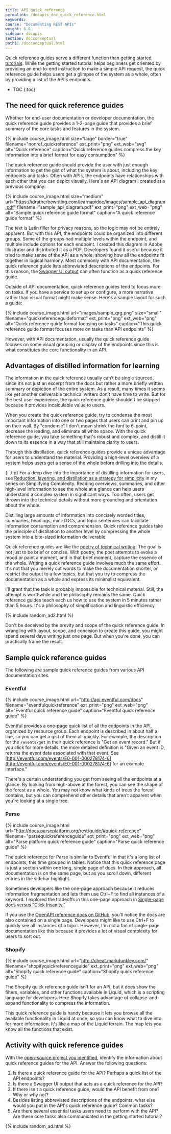 ```yaml
---
title: API quick reference
permalink: /docapis_doc_quick_reference.html
keywords:
course: "Documenting REST APIs"
weight: 6.8
sidebar: docapis
section: docconceptual
path1: /docconceptual.html
---
```


Quick reference guides serve a different function than [getting started tutorials](docapis_doc_getting_started_section.html). While the getting started tutorial helps beginners get oriented by providing an end-to-end instruction to make a simple API request, the quick reference guide helps users get a glimpse of the system as a whole, often by providing a list of the API's endpoints.

* TOC
{:toc}

## The need for quick reference guides

Whether for end-user documentation or developer documentation, the quick reference guide provides a 1-2-page guide that provides a brief summary of the core tasks and features in the system.

{% include course_image.html size="large" border="true" filename="nonref_quickreference" ext_print="png" ext_web="svg" alt="Quick reference" caption="Quick reference guides compress the key information into a brief format for easy consumption" %}

The quick reference guide should provide the user with just enough information to get the gist of what the system is about, including the key endpoints and tasks. Often with APIs, the endpoints have relationships with each other that you can depict visually. Here's an API diagram I created at a previous company:

{% include course_image.html size="medium" url="https://idratherbewriting.com/learnapidoc/images/sample_api_diagram.pdf" filename="sample_api_diagram.pdf" ext_print="png" ext_web="png" alt="Sample quick reference guide format" caption="A quick reference guide format" %}

The text is Latin filler for privacy reasons, so the logic may not be entirely apparent. But with this API, the endpoints could be organized into different groups. Some of the groups had multiple levels within the endpoint, and multiple include options for each endpoint. I created this diagram in Adobe Illustrator and distributed it as a PDF. Developers found it useful because it tried to make sense of the API as a whole, showing how all the endpoints fit together in logical harmony. Most commonly with API documentation, the quick reference guide lists abbreviated descriptions of the endpoints. For this reason, the [Swagger UI output](pubapis_swagger_demo.html) can often function as a quick reference guide.

Outside of API documentation, quick reference guides tend to focus more on tasks. If you have a service to set up or configure, a more narrative rather than visual format might make sense. Here's a sample layout for such a guide:

{% include course_image.html url="images/sample_qrg.png" size="small" filename="quickreferenceguideformat" ext_print="png" ext_web="png" alt="Quick reference guide format focusing on tasks" caption="This quick reference guide format focuses more on tasks than API endpoints" %}

However, with API documentation, usually the quick reference guide focuses on some visual grouping or display of the endpoints since this is what constitutes the core functionality in an API.

## Advantages of distilled information for learning

The information in the quick reference usually can’t be single sourced, since it’s not just an excerpt from the docs but rather a more briefly written summary or depiction of the entire system. As a result, many times it seems like yet another deliverable technical writers don’t have time to write. But for the best user experience, the quick reference guide shouldn't be skipped because it provides incalculable value to users.

When you create the quick reference guide, try to condense the most important information into one or two pages that users can print and pin up on their wall. By "condense" I don't mean shrink the font to 6-point, decrease the leading, and eliminate all white space. With the quick reference guide, you take something that's robust and complex, and distill it down to its essence in a way that still maintains clarity to users.

Through this distillation, quick reference guides provide a unique advantage for users to understand the material. Providing a high-level overview of a system helps users get a sense of the whole before drilling into the details.

{: .tip}
For a deep dive into the importance of distilling information for users, see [Reduction, layering, and distillation as a strategy for simplicity](https://idratherbewriting.com/simplifying-complexity/reduction-layering-distillation.html) in my series on Simplifying Complexity. Reading overviews, summaries, and other high-level information to see the whole at a glance can help users understand a complex system in significant ways. Too often, users get thrown into the technical details without more grounding and orientation about the whole.

Distilling large amounts of information into concisely worded titles, summaries, headings, mini-TOCs, and topic sentences can facilitate information consumption and comprehension. Quick reference guides take the principle of distillation to another level by compressing the whole system into a bite-sized information deliverable.

Quick reference guides are like the [poetry of technical writing](https://idratherbewriting.com/2008/07/06/quick-reference-guides-the-poetry-of-technical-writing/). The goal is not just to be brief or concise. With poetry, the poet attempts to evoke a mood or paint a moment, and in that brief moment, capture the essence of the whole. Writing a quick reference guide involves much the same effort. It's not that you merely cut words to make the documentation shorter, or restrict the output to a few topics, but that you try to compress the documentation as a whole and express its minimalist equivalent.

I'll grant that the task is probably impossible for technical material. Still, the attempt is worthwhile and the philosophy remains the same. Quick reference guides teach each us how to use the system in 5 minutes rather than 5 hours. It's a philosophy of simplification and linguistic efficiency.

{% include random_ad2.html %}

Don't be deceived by the brevity and scope of the quick reference guide. In wrangling with layout, scope, and concision to create this guide, you might spend several days writing just one page. But when you're done, you can practically frame the result.

## Sample quick reference guides

The following are sample quick reference guides from various API documentation sites.

### Eventful

{% include course_image.html url="http://api.eventful.com/docs" filename="eventfulquickreference" ext_print="png" ext_web="png" alt="Eventful quick reference guide" caption="Eventful quick reference guide" %}

Eventful provides a one-page quick list of all the endpoints in the API, organized by resource group. Each endpoint is described in about half a line, so you can get a gist of them all quickly. For example, the description for the `/events/get` in their quick reference is "Get an event record." But if you click for more details, the more detailed definition is "Given an event ID, returns the event data associated with that event. See [http://eventful.com/events/E0-001-000278174-6](http://eventful.com/events/E0-001-000278174-6) for an example interface."

There's a certain understanding you get from seeing all the endpoints at a glance. By looking from high-above at the forest, you can see the shape of the forest as a whole. You may not know what kinds of trees the forest contains, but you can comprehend other details that aren't apparent when you're looking at a single tree.

### Parse

{% include course_image.html url="http://docs.parseplatform.org/rest/guide/#quick-reference" filename="parsequickreferenceguide" ext_print="png" ext_web="png" alt="Parse platform quick reference guide" caption="Parse quick reference guide" %}

The quick reference for Parse is similar to Eventful in that it's a long list of endpoints, this time grouped in tables. Notice that this quick reference page is just a section within one long, single page of docs. In their approach, all documentation is on the same page, but as you scroll down, different entries in the sidebar highlight.

Sometimes developers like the one-page approach because it reduces information fragmentation and lets them use Ctrl+F to find all instances of a keyword. I explored the tradeoffs in this one-page approach in [Single-page docs versus "Click Insanity."](https://idratherbewriting.com/2014/01/12/single-page-docs-versus-click-insanity/)

If you use the [OpenAPI reference docs on GitHub](https://github.com/OAI/OpenAPI-Specification/blob/master/versions/3.0.2.md), you'll notice the docs are also contained on a single page. Developers might like to use Ctrl+F to quickly see all instances of a topic. However, I'm not a fan of single-page documentation like this because it provides a lot of visual complexity for users to sort out.

### Shopify

{% include course_image.html url="http://cheat.markdunkley.com/" filename="shopifyquickreferenceguide" ext_print="png" ext_web="png" alt="Shopify quick reference guide" caption="Shopify quick reference guide" %}

The Shopify quick reference guide isn't for an API, but it does show the filters, variables, and other functions available in Liquid, which is a scripting language for developers. Here Shopify takes advantage of collapse-and-expand functionality to compress the information.

This quick reference guide is handy because it lets you browse all the available functionality in Liquid at once, so you can know what to dive into for more information. It's like a map of the Liquid terrain. The map lets you know all the functions that exist.

## <i class="fa fa-user-circle"></i> Activity with quick reference guides

With the [open-source project you identified](docapis_find_open_source_project.html), identify the information about quick reference guides for the API. Answer the following questions:

1. Is there a quick reference guide for the API? Perhaps a quick list of the API endpoints?
2. Is there a Swagger UI output that acts as a quick reference for the API?
3. If there isn't a quick reference guide, would the API benefit from one? Why or why not?
4. Besides listing abbreviated descriptions of the endpoints, what else would you put in the API's quick reference guide? Common tasks?
5. Are there several essential tasks users need to perform with the API? Are these core tasks also communicated in the getting started tutorial?

{% include random_ad.html %}
